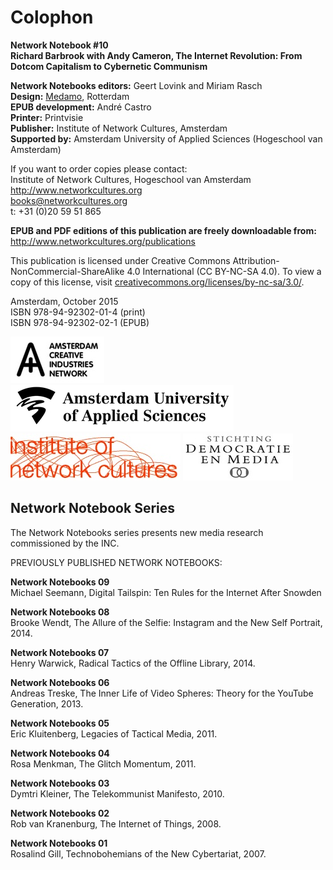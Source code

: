 # Colophon

**Network Notebook #10**<br />
**Richard Barbrook with Andy Cameron, The Internet Revolution: From Dotcom Capitalism to Cybernetic Communism**

**Network Notebooks editors:** Geert Lovink and
Miriam Rasch  
**Design:** [Medamo](http://medamo.nl/), Rotterdam  
**EPUB development:** André Castro  
**Printer:** Printvisie  
**Publisher:** Institute of Network Cultures, Amsterdam  
**Supported by:** Amsterdam University of Applied Sciences (Hogeschool van Amsterdam)  

If you want to order copies please contact:  
Institute of Network Cultures, Hogeschool van Amsterdam  
<http://www.networkcultures.org>  
books@networkcultures.org  
t: +31 (0)20 59 51 865

**EPUB and PDF editions of this publication are
freely downloadable from:**
<http://www.networkcultures.org/publications>

This publication is licensed under Creative Commons Attribution-NonCommercial-ShareAlike 4.0 International (CC BY-NC-SA 4.0). To view a copy of this license, visit
[creativecommons.org/licenses/by-nc-sa/3.0/](https://creativecommons.org/licenses/by-nc-sa/4.0/).

Amsterdam, October 2015  
ISBN 978-94-92302-01-4 (print)  
ISBN 978-94-92302-02-1 (EPUB)

![](imgs/file0.jpg) ![](imgs/file1.jpg)
![](imgs/file2.jpg) ![](imgs/file3.jpg) 


## Network Notebook Series

The Network Notebooks series presents new media
  research commissioned by the INC.

PREVIOUSLY PUBLISHED NETWORK NOTEBOOKS:


**Network Notebooks 09**<br/>
  Michael Seemann, Digital Tailspin: Ten Rules for the Internet After Snowden


**Network Notebooks 08**  
  Brooke Wendt, The Allure of the Selfie: Instagram and the New Self Portrait, 2014.

**Network Notebooks 07**  
  Henry Warwick, Radical Tactics of the Offline Library, 2014.

**Network Notebooks 06**  
  Andreas Treske, The Inner Life of Video Spheres: Theory for the YouTube Generation, 2013.

**Network Notebooks 05**  
  Eric Kluitenberg, Legacies of Tactical Media, 2011.

**Network Notebooks 04**  
  Rosa Menkman, The Glitch Momentum, 2011.

**Network Notebooks 03**  
  Dymtri Kleiner, The Telekommunist Manifesto, 2010.

**Network Notebooks 02**  
  Rob van Kranenburg, The Internet of Things, 2008.

**Network Notebooks 01**  
  Rosalind Gill, Technobohemians of the New Cybertariat, 2007.
